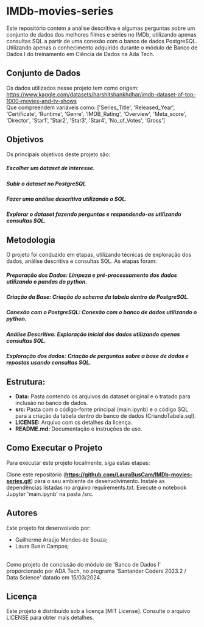 # IMDb-movies-series
Este repositório contém a análise descritiva e algumas perguntas sobre um conjunto de dados dos melhores filmes e séries no IMDb, utilizando apenas consultas SQL a partir de uma conexão com o banco de dados PostgreSQL. Utilizando apenas o conhecimento adquirido durante o módulo de Banco de Dados I do treinamento em Ciência de Dados na Ada Tech.

## Conjunto de Dados
Os dados utilizados nesse projeto tem como origem: https://www.kaggle.com/datasets/harshitshankhdhar/imdb-dataset-of-top-1000-movies-and-tv-shows
<br> Que compreendem variáveis como: ['Series_Title', 'Released_Year', 'Certificate', 'Runtime', 'Genre', 'IMDB_Rating', 'Overview', 'Meta_score', 'Director', 'Star1', 'Star2', 'Star3', 'Star4', 'No_of_Votes', 'Gross']

## Objetivos
Os principais objetivos deste projeto são:

##### Escolher um dataset de interesse.
##### Subir o dataset no PostgreSQL
##### Fazer uma análise descritiva utilizando o SQL.
##### Explorar o dataset fazendo perguntas e respondendo-as utilizando consultas SQL.

## Metodologia
O projeto foi conduzido em etapas, utilizando técnicas de exploração dos dados, análise descritiva e consultas SQL. As etapas foram:

##### Preparação dos Dados: Limpeza e pré-processamento dos dados utilizando o pandas do python.
##### Criação da Base: Criação do schema da tabela dentro do PostgreSQL.
##### Conexão com o PostgreSQL: Conexão com o banco de dados utilizando o python.
##### Análise Descritiva: Exploração inicial dos dados utilizando apenas consultas SQL.
##### Exploração dos dados: Criação de perguntas sobre a base de dados e repostas usando consultas SQL.

## Estrutura:
- **Data:** Pasta contendo os arquivos do dataset original e o tratado para inclusão no banco de dados.
- **src:** Pasta com o código-fonte principal (main.ipynb) e o código SQL para a criação da tabela dentro do banco de dados (CriandoTabela.sql).
- **LICENSE:** Arquivo com os detalhes da licença.
- **README.md:** Documentação e instruções de uso.

## Como Executar o Projeto
Para executar este projeto localmente, siga estas etapas:

Clone este repositório (**https://github.com/LauraBusCam/IMDb-movies-series.git**) para o seu ambiente de desenvolvimento.
Instale as dependências listadas no arquivo requirements.txt.
Execute o notebook Jupyter 'main.ipynb' na pasta /src.

## Autores
Este projeto foi desenvolvido por:
- Guilherme Araújo Mendes de Souza;
- Laura Busin Campos;
<br>
Como projeto de conclusão do módulo de 'Banco de Dados I' proporcionado por ADA Tech, no programa 'Santander Coders 2023.2 / Data Science' datado em 15/03/2024.

## Licença
Este projeto é distribuído sob a licença [MIT License]. Consulte o arquivo LICENSE para obter mais detalhes.